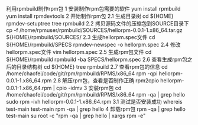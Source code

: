利用rpmbuild制作rpm包
1 安装制作rpm包需要的软件
  yum install rpmbuild 
  yum install rpmdevtools
2 开始制作rpm包
  2.1 生成目录树
    cd ${HOME}
    rpmdev-setuptree
    tree rpmbuild
  2.2 拷贝源码文件的压缩包到SOURCE目录下
    cp -f /home/rpmuser/rpmbuild/SOURCES/hellorpm-0.0.1-1.x86_64.tar.gz ${HOME}/rpmbuild/SOURCES/
  2.3 生成hellorpm.spec文件
    cd ${HOME}/rpmbuild/SPECS
    rpmdev-newspec -o hellorpm.spec
  2.4 修改hellorpm.spec文件
    vim hellorpm.spec
  2.5 生成rpm包文件
    cd ${HOME}/rpmbuild
    rpmbuild -ba SPECS/hellorpm.spec
  2.6 查看生成rpm包之后的目录结构树
    cd ${HOME}
    tree rpmbuild
  2.7 查看rpm包的信息
    cd /home/chaofei/code/git/rpm/rpmbuild/RPMS/x86_64
    rpm -qpi hellorpm-0.0.1-1.x86_64.rpm
  2.8 解压rpm包，查看是否制作正确
    rpm2cpio hellorpm-0.0.1-1.x86_64.rpm | cpio -idmv
3 安装rpm包
  cd /home/chaofei/code/git/rpm/rpmbuild/RPMS/x86_64
  rpm -qa | grep hello
  sudo rpm -ivh hellorpm-0.0.1-1.x86_64.rpm
  3.1 测试是否安装成功
  whereis test-main
  test-main
  rpm -qa | grep hello
4 卸载rpm包
  rpm -qa | grep hello
  test-main
  su root -c "rpm -qa | grep hello | xargs rpm -e"
